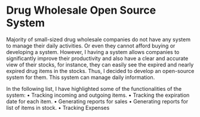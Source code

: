 <h1>Drug Wholesale Open Source System</h1>

Majority of small-sized drug wholesale companies do not have any system to manage their daily activities. Or even they cannot afford buying or developing a system. However, I having a system allows companies to significantly improve their productivity and also have a clear and accurate view of their stocks, for instance, they can easily see the expired and nearly expired drug items in the stocks. Thus, I decided to develop an open-source system for them. This system can manage daily information. 

 In the following list, I have highlighted some of the functionalities of the system:
        •	Tracking incoming and outgoing items.
        •	Tracking the expiration date for each item. 
        •	Generating reports for sales 
        •	Generating reports for list of items in stock.
        •	Tracking Expenses 

